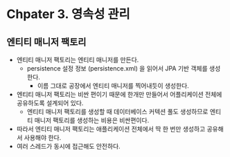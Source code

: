 # Chpater 3. 영속성 관리


## 엔티티 매니저 팩토리
- 엔티티 매니저 팩토리는 엔티티 매니저를 만든다.
  - persistence 설정 정보 (persistence.xml) 을 읽어서 JPA 기반 객체를 생성한다.
    - 이름 그대로 공장에서 엔티티 매니저를 찍어내듯이 생성한다. 
- 엔티티 매니저 팩토리는 비싼 편이기 때문에 한개만 만들어서 어플리케이션 전체에 공유하도록 설계되어 있다.
  - 엔티티 매니저 팩토리를 생성할 때 데이터베이스 커텍션 풀도 생성하므로 엔티티 매니저 팩토리를 생성하는 비용은 비싼편이다.
- 따라서 엔티티 매니저 팩토리는 애플리케이션 전체에서 딱 한 번만 생성하고 공유해서 사용해야 한다.
- 여러 스레드가 동시에 접근해도 안전하다.
